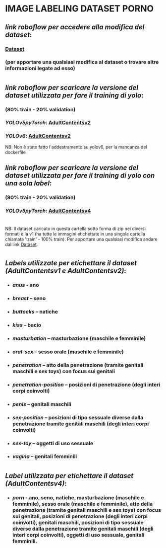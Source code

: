 # **IMAGE LABELING DATASET PORNO**

## ***link roboflow per accedere alla modifica del dataset***:
  ### [Dataset](https://app.roboflow.com/adultcontent/adultcontents/generate/splits)

  ### (per apportare una qualsiasi modifica al dataset o trovare altre informazioni legate ad esso)
#
## ***link roboflow per scaricare la versione del dataset utilizzata per fare il training di yolo***:
### (80% train - 20% validation)

###  *YOLOv5pyTorch*: [AdultContentsv2](https://app.roboflow.com/ds/3cSSpsXErH?key=szHeJmv8wj)

###  *YOLOv6*: [AdultContentsv2](https://app.roboflow.com/ds/9DuGa29kjw?key=i3Zm3DWXFJ)

NB: Non è stato fatto l'addestramento su yolov6, per la mancanza del dockerfile


## ***link roboflow per scaricare la versione del dataset utilizzata per fare il training di yolo con una sola label***:
### (80% train - 20% validation)

###  *YOLOv5pyTorch*: [AdultContentsv4](https://app.roboflow.com/ds/SC4yWSPUu7?key=jsMzmkWDbG)

#
NB: Il dataset caricato in questa cartella sotto forma di zip nei diversi formati  è la v1 (ha tutte le immagini etichettate in una singola cartella chiamata 'train' - 100% train). 
Per apportare una qualsiasi modifica andare dal link [Dataset](https://app.roboflow.com/adultcontent/adultcontents/generate/splits).
#

## ***Labels utilizzate per etichettare il dataset (AdultContentsv1 e AdultContentsv2)***:

- ### *anus* - ano

- ###	*breast* – seno 

- ###	*buttocks* – natiche

- ###	*kiss* – bacio

- ###	*masturbation* – masturbazione (maschile e femminile)

- ###	*oral-sex* – sesso orale (maschile e femminile)

- ###	*penetration* – atto della penetrazione (tramite genitali maschili e sex toys) con focus sui genitali 

- ###	*penetration-position* – posizioni di penetrazione (degli interi corpi coinvolti)

- ###	*penis* – genitali maschili

- ###	*sex-position* – posizioni di tipo sessuale diverse dalla penetrazione tramite genitali maschili (degli interi corpi coinvolti)

- ###	*sex-toy* – oggetti di uso sessuale

- ###	*vagina* – genitali femminili

#

## ***Label utilizzata per etichettare il dataset (AdultContentsv4)***:
- ### *porn* - ano, seno, natiche, masturbazione (maschile e femminile), sesso orale (maschile e femminile), atto della penetrazione (tramite genitali maschili e sex toys) con focus sui genitali, posizioni di penetrazione (degli interi corpi coinvolti), genitali maschili, posizioni di tipo sessuale diverse dalla penetrazione tramite genitali maschili (degli interi corpi coinvolti), oggetti di uso sessuale, genitali femminili.


